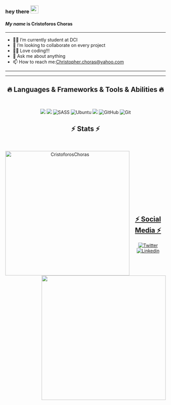 ### hey there <img src="https://media.giphy.com/media/hvRJCLFzcasrR4ia7z/giphy.gif" width="25px">

#### _My name_ is Cristoforos Choras 
---
- 🧑‍🎓 I’m currently student at DCI
- 👯 I’m looking to collaborate on every project 
- 👨‍💻 Love coding!!!
- 💬 Ask me about anything
- 📫 How to reach me:Christopher.choras@yahoo.com
<hr>

<hr>
<h2 align="center">🔥 Languages & Frameworks & Tools & Abilities 🔥</h2>
<br>
<div align=center>
  
![](https://img.shields.io/badge/HTML5-E34F26?style=for-the-badge&logo=html5&logoColor=white)
![](https://img.shields.io/badge/CSS3-1572B6?style=for-the-badge&logo=css3&logoColor=white)
![SASS](https://img.shields.io/badge/SASS-hotpink.svg?style=for-the-badge&logo=SASS&logoColor=white)
![Ubuntu](https://img.shields.io/badge/Ubuntu-E95420?style=for-the-badge&logo=ubuntu&logoColor=white)
![](https://img.shields.io/badge/Markdown-000000?style=for-the-badge&logo=markdown&logoColor=white)
![GitHub](https://img.shields.io/badge/github-%23121011.svg?style=for-the-badge&logo=github&logoColor=white)
![Git](https://img.shields.io/badge/git-%23F05033.svg?style=for-the-badge&logo=git&logoColor=white)



<h2 align="center">⚡ Stats ⚡</h2>

<br>
<p align=center>
  <div align=center>
    <a href="https://github.com/denvercoder1/github-readme-streak-stats" title="Go to Source">
      <img align="left" width=390 src="https://github-readme-streak-stats.herokuapp.com/?user=CristoforosChoras&theme=react&border=61dafb&hide_border=true" alt="CristoforosChoras" />
    </a>
    <a href="https://github.com/anuraghazra/github-readme-stats" title="Go to Source">
      <img align="right" width=390 src="https://github-readme-stats.vercel.app/api?username=CristoforosChoras&show_icons=true&theme=react&border_color=61dafb&hide_border=true" />
    </a>
  </div>
  <br><br><br><br><br><br><br><br><br>
  <div align=center>
    <a href="https://github.com/CristoforosChoras/github-readme-stats">
      



    
  </div>
  <br>
</p>

<h2 align="center">⚡ Social Media ⚡</h2>

<div align=center>
  

[![Twitter](https://img.shields.io/badge/twitter-%231DA1F2.svg?style=for-the-badge&logo=Twitter&logoColor=white)](https://twitter.com/home?lang=el)
[![Linkedin](https://img.shields.io/badge/LinkedIn-0077B5?style=for-the-badge&logo=linkedin&logoColor=white)](https://www.linkedin.com/in/christoforos-choras-213220223/)
 

